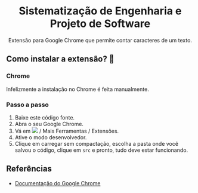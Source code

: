 <h1 align="center">Sistematização de Engenharia e Projeto de Software</h1>

<p align="center">Extensão para Google Chrome que permite contar caracteres de um texto.</p>

## Como instalar a extensão? 🔨

### Chrome

Infelizmente a instalação no Chrome é feita manualmente.

### Passo a passo

1. Baixe este código fonte.
2. Abra o seu Google Chrome.
3. Vá em <img src="https://imgur.com/yKkBAZ7.png" /> / Mais Ferramentas / Extensões.
4. Ative o modo desenvolvedor.
5. Clique em carregar sem compactação, escolha a pasta onde você salvou o código, clique em `src` e pronto, tudo deve estar funcionando.

## Referências

- [Documentação do Google Chrome](https://developer.chrome.com/docs/extensions/mv3/getstarted/)
